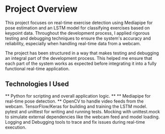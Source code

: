 
# Project Overview
This project focuses on real-time exercise detection using Mediapipe for pose estimation and an LSTM model for classifying exercises based on keypoint data. Throughout the development process, I applied rigorous testing and debugging techniques to ensure the system's accuracy and reliability, especially when handling real-time data from a webcam.

The project has been structured in a way that makes testing and debugging an integral part of the development process. This helped me ensure that each part of the system works as expected before integrating it into a fully functional real-time application.


## Technologies I Used
** Python for scripting and overall application logic. ** 
** Mediapipe for real-time pose detection.
** OpenCV to handle video feeds from the webcam.
TensorFlow/Keras for building and training the LSTM model.
pytest and unittest for writing and running tests.
Mocking with unittest.mock to simulate external dependencies like the webcam feed and model loading.
Logging and Debugging tools to trace and fix issues during real-time execution.



















